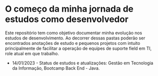 # O começo da minha jornada de estudos como desenvolvedor
Este repositório tem como objetivo documentar minha evolução nos estudos de desenvolvimento.
Ao decorrer dessas pastas poderão ser encontrados anotações de estudo e pequenos projetos com intuito principalmente de facilitar a operação de equipes de suporte field em TI, role atual em que trabalho.
* 14/01/2023 - Status de estudos e atualizações: Gestão em Tecnologia da Informação, Bootcamp Back End - Java.

